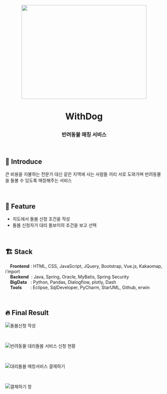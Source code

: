 <p align="center">
<img src="https://user-images.githubusercontent.com/60315837/155085998-6189294b-24f4-4294-bca5-7e72c2b92969.png" width="400px" height="300px">
</p>

# <p align="center">WithDog</p>

### <p align="center">반려동물 매칭 서비스</p>

<br/>

## 📃 Introduce <br/>
큰 비용을 지불하는 전문가 대신 같은 지역에 사는 사람들 끼리 
서로 도와가며 반려동물을 돌볼 수 있도록 매칭해주는 서비스

<br/>

## 🎯 Feature <br/>
- 지도에서 돌봄 신청 조건을 작성
- 돌봄 신청자가 대리 돌보미의 조건을 보고 선택

<br/>

## 🏗️ Stack <br/>
&nbsp;&nbsp;&nbsp; **Frontend** : HTML, CSS, JavaScript, JQuery, Bootstrap, Vue.js, Kakaomap, i'mport <br/>
&nbsp;&nbsp;&nbsp; **Backend** &nbsp;: Java, Spring, Oracle, MyBatis, Spring Security <br/>
&nbsp;&nbsp;&nbsp; **BigData** &nbsp;&nbsp;: Python, Pandas, Dialogflow, plotly, Dash <br/>
&nbsp;&nbsp;&nbsp; **Tools** &nbsp;&nbsp;&nbsp;&nbsp;&nbsp;&nbsp;: Eclipse, SqlDeveloper, PyCharm, StarUML, Github, erwin<br/>

<br/>

## 🔥 Final Result <br/>
![돌봄신청 작성](https://user-images.githubusercontent.com/60315837/155086848-59539da0-7db1-40d4-9df7-6f592fafeb1d.jpg)

<br/>

![반려동물 대리돌봄 서비스 신청 현황](https://user-images.githubusercontent.com/60315837/155095389-88007414-cada-4d2e-966c-6c6e5b368e68.jpg)

<br/>

![대리돌봄 매칭서비스 결제하기](https://user-images.githubusercontent.com/60315837/155095560-8ab1b9e1-a456-40c1-af7b-b8e5d64b37e0.jpg)

<br/>

![결제하기 창](https://user-images.githubusercontent.com/60315837/155086065-261196a7-fc7f-471c-9652-ca25455d26c0.jpg)
